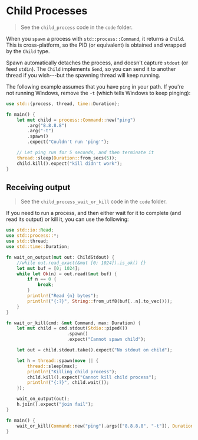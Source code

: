 # Child Processes

> See the `child_process` code in the `code` folder.

When you `spawn` a process with `std::process::Command`, it returns  a `Child`. This is cross-platform, so the PID (or equivalent) is obtained and wrapped by the `Child` type.

Spawn automatically detaches the process, and doesn't capture `stdout` (or feed `stdin`). The `Child` implements `Send`, so you can send it to another thread if you wish---but the spawning thread will keep running.

The following example assumes that you have `ping` in your path. If you're not running Windows, remove the `-t` (which tells Windows to keep pinging):

```rust
use std::{process, thread, time::Duration};

fn main() {
    let mut child = process::Command::new("ping")
        .arg("8.8.8.8")
        .arg("-t")
        .spawn()
        .expect("Couldn't run 'ping'");

    // Let ping run for 5 seconds, and then terminate it
    thread::sleep(Duration::from_secs(5));
    child.kill().expect("kill didn't work");
}
```

## Receiving output

> See the `child_process_wait_or_kill` code in the `code` folder.

If you need to run a process, and then either wait for it to complete (and read its output) or kill it, you can use the following:

```rust
use std::io::Read;
use std::process::*;
use std::thread;
use std::time::Duration;

fn wait_on_output(mut out: ChildStdout) {
    //while out.read_exact(&mut [0; 1024]).is_ok() {}
    let mut buf = [0; 1024];
    while let Ok(n) = out.read(&mut buf) {
        if n == 0 {
            break;
        }
        println!("Read {n} bytes");
        println!("{:?}", String::from_utf8(buf[..n].to_vec()));
    }
}

fn wait_or_kill(cmd: &mut Command, max: Duration) {
    let mut child = cmd.stdout(Stdio::piped())
                       .spawn()
                       .expect("Cannot spawn child");

    let out = child.stdout.take().expect("No stdout on child");

    let h = thread::spawn(move || {
        thread::sleep(max);
        println!("Killing child process");
        child.kill().expect("Cannot kill child process");
        println!("{:?}", child.wait());
    });

    wait_on_output(out);
    h.join().expect("join fail");
}

fn main() {
    wait_or_kill(Command::new("ping").args(["8.8.8.8", "-t"]), Duration::new(2, 0));
}
```